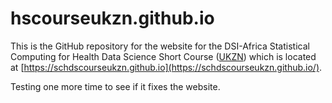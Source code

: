 # hscourseukzn.github.io

This is the GitHub repository for the website for the DSI-Africa Statistical Computing for Health Data Science Short Course ([UKZN](https://ukzn.ac.za)) which is located at [https://schdscourseukzn.github.io](https://schdscourseukzn.github.io/).

Testing one more time to see if it fixes the website.
